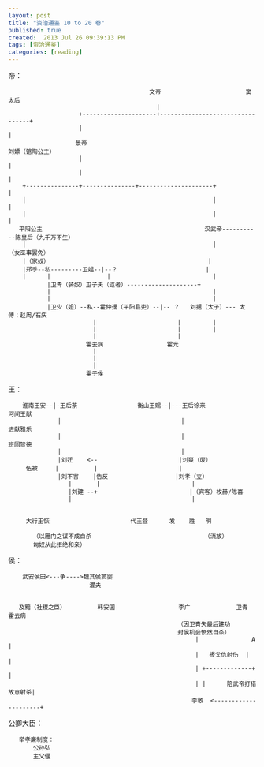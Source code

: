 ```yaml
---
layout: post
title: "资治通鉴 10 to 20 卷"
published: true
created:  2013 Jul 26 09:39:13 PM
tags: [资治通鉴]
categories: [reading]
---
```


帝：

                                            文帝                        窦太后
                                              |
                        +---------------------+---------------------------------+
                        |                                                       |
                       景帝                                                   刘嫖（馆陶公主）
                        |                                                       |
                        |                                                       |
        +---------------+---------------+---------------------+                 |
        |                                                     |                 |
        |                                                     |                 |
       平阳公主                                              汉武帝-----------陈皇后（九千万不生）
        |                                                     |               （女巫事罢免）
        |（家奴）                                             |
        |郑季--私---------卫媪--|--？                         | 
        |      |                |                             |
               |卫青（骑奴）卫子夫（讴者）--------------------+
               |                                              |
               |                                              |
               |卫少（姐）--私--霍仲孺（平阳县吏）--|-- ？   刘据（太子）--- 太傅：赵周/石庆
                            |                       |         |
                            |                       |         |
                            |                       |
                          霍去病                  霍光
                            |
                            |
                            |
                          霍子侯


王：




        淮南王安--|-王后荼                 衡山王赐--|---王后徐来                  河间王献           
                  |                                  |                               进献雅乐         
                  |                                  |                               班固赞德         
                  |                                  |
                  |刘迁    <--                       |刘爽（废）
         伍被     |          |                       |
                  |刘不害    |告反                   |刘孝（立）
                     |       |                          |
                     |刘建 --+                          |（宾客）枚赫/陈喜
                     |                                  |


         大行王恢                       代王登      发    胜   明 
                                                         
           （以雁门之谋不成自杀                                （流放）
           匈奴从此拒绝和亲）


侯：

        武安侯田<---争---->魏其侯窦婴
                           灌夫


       及黯（社稷之臣）         韩安国                  李广             卫青      霍去病
                                                    （因卫青失最后建功
                                                    封侯机会愤然自杀） 
                                                         |               A          |
                                                         |   报父仇射伤  |          |
                                                         | +-------------+          |
                                                         | |      陪武帝打猎故意射杀|
                                                        李敢  <---------------------+

公卿大臣：

       举孝廉制度：
           公孙弘
           主父偃

